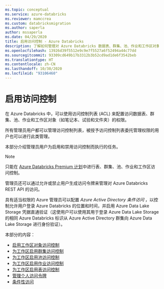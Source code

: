 ```yaml
---
ms.topic: conceptual
ms.service: azure-databricks
ms.reviewer: mamccrea
ms.custom: databricksmigration
ms.author: saperla
author: mssaperla
ms.date: 04/29/2020
title: 启用访问控制 - Azure Databricks
description: 了解如何管理对 Azure Databricks 数据表、群集、池、作业和工作区对象（如笔记本、试验和文件夹）的访问。
ms.openlocfilehash: 13926d39f5512e9c9e7f5527a6f52494a44c77dd
ms.sourcegitcommit: 93309cd649b17b3312b3b52cd9ad1de6f3542beb
ms.translationtype: HT
ms.contentlocale: zh-CN
ms.lasthandoff: 10/30/2020
ms.locfileid: "93106460"
---
```

# <a name="enable-access-control"></a>启用访问控制

在 Azure Databricks 中，可以使用访问控制列表 (ACL) 来配置访问数据表、群集、池、作业和工作区对象（如笔记本、试验和文件夹）的权限。

所有管理员用户都可以管理访问控制列表，被授予访问控制列表委托管理权限的用户也可以进行此类管理。

本部分介绍管理员用户为启用和禁用访问控制而执行的任务。

> [!NOTE]
>
> 只能在 [Azure Databricks Premium 计划](https://databricks.com/product/azure-pricing)中进行表、群集、池、作业和工作区访问控制。

管理员还可以通过允许或禁止用户生成访问令牌来管理对 Azure Databricks REST API 的访问。

具有适当权限的 Azure 管理员可以配置 _Azure Active Directory 条件访问_ ，以控制允许用户登录 Azure Databricks 的位置和时间，并启用 Azure Data Lake Storage 凭据直通验证（这使用户可以使用其用于登录 Azure Data Lake Storage 的相同 Azure Databricks 标识从 Azure Active Directory 群集向 Azure Data Lake Storage 进行身份验证）。

本部分的内容：

* [启用工作区对象访问控制](workspace-acl.md)
* [为工作区启用群集访问控制](cluster-acl.md)
* [为工作区启用池访问控制](pool-acl.md)
* [为工作区启用作业访问控制](jobs-acl.md)
* [为工作区启用表访问控制](table-acl.md)
* [管理个人访问令牌](tokens.md)
* [条件性访问](conditional-access.md)